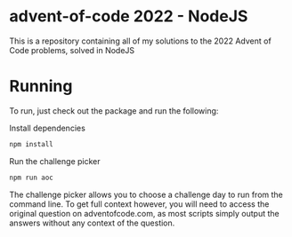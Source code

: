 # advent-of-code 2022 - NodeJS
This is a repository containing all of my solutions to the 2022 Advent of Code problems, solved in NodeJS

# Running
To run, just check out the package and run the following:

Install dependencies
```sh
npm install
```

Run the challenge picker
```sh
npm run aoc
```

The challenge picker allows you to choose a challenge day to run from the command line. To get full context however, you will need to access the original question on adventofcode.com, as most scripts simply output the answers without any context of the question.